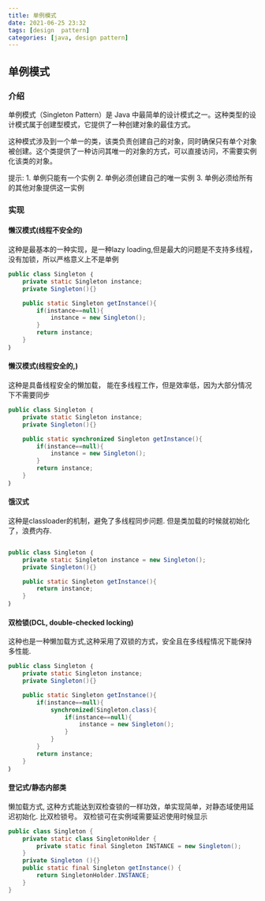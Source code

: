```yaml
---
title: 单例模式 
date: 2021-06-25 23:32
tags: [design  pattern]
categories: [java, design pattern] 
---
```

## 单例模式


### 介绍

单例模式（Singleton Pattern）是 Java 中最简单的设计模式之一。这种类型的设计模式属于创建型模式，它提供了一种创建对象的最佳方式。  

这种模式涉及到一个单一的类，该类负责创建自己的对象，同时确保只有单个对象被创建。这个类提供了一种访问其唯一的对象的方式，可以直接访问，不需要实例化该类的对象。

提示:
    1. 单例只能有一个实例
    2. 单例必须创建自己的唯一实例
    3. 单例必须给所有的其他对象提供这一实例


### 实现

#### 懒汉模式(线程不安全的)

这种是最基本的一种实现，是一种lazy loading,但是最大的问题是不支持多线程，没有加锁，所以严格意义上不是单例  

```java
public class Singleton ｛
    private static Singleton instance;
    private Singleton(){}

    public static Singleton getInstance(){
        if(instance==null){
            instance = new Singleton();
        }
        return instance;
    }
｝
```


#### 懒汉模式(线程安全的,)


这种是具备线程安全的懒加载， 能在多线程工作，但是效率低，因为大部分情况下不需要同步
```java
public class Singleton ｛
    private static Singleton instance;
    private Singleton(){}

    public static synchronized Singleton getInstance(){
        if(instance==null){
            instance = new Singleton();
        }
        return instance;
    }
｝
```

#### 饿汉式

这种是classloader的机制，避免了多线程同步问题. 但是类加载的时候就初始化了，浪费内存.

```java

public class Singleton ｛
    private static Singleton instance = new Singleton();
    private Singleton(){}

    public static Singleton getInstance(){
        return instance;
    }
｝
```


#### 双检锁(DCL, double-checked locking)

这种也是一种懒加载方式,这种采用了双锁的方式，安全且在多线程情况下能保持多性能.

```java
public class Singleton ｛
    private static Singleton instance;
    private Singleton(){}

    public static Singleton getInstance(){
        if(instance==null){
            synchronized(Singleton.class){
                if(instance==null){
                    instance = new Singleton();
                }       
            }
        }
        return instance;
    }
｝

```
#### 登记式/静态内部类

懒加载方式, 这种方式能达到双检查锁的一样功效，单实现简单，对静态域使用延迟初始化. 比双检锁号。
双检锁可在实例域需要延迟使用时候显示

```java
public class Singleton {  
    private static class SingletonHolder {  
        private static final Singleton INSTANCE = new Singleton();  
    }  
    private Singleton (){}  
    public static final Singleton getInstance() {  
        return SingletonHolder.INSTANCE;  
    }  
}
```

